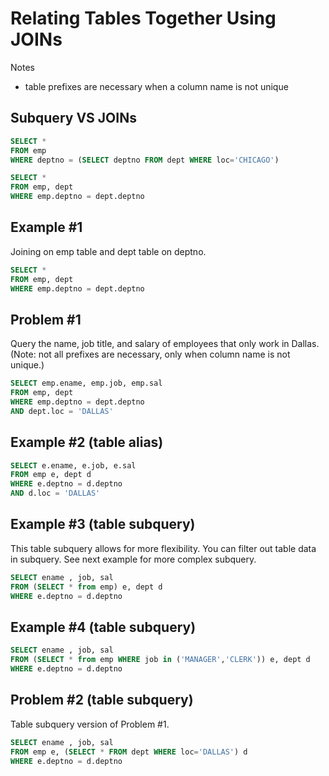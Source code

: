 # Relating Tables Together Using JOINs

Notes
* table prefixes are necessary when a column name is not unique

## Subquery VS JOINs
```sql
SELECT *
FROM emp
WHERE deptno = (SELECT deptno FROM dept WHERE loc='CHICAGO')
```

```sql
SELECT *
FROM emp, dept
WHERE emp.deptno = dept.deptno
```

## Example #1
Joining on emp table and dept table on deptno. 
```sql
SELECT *
FROM emp, dept
WHERE emp.deptno = dept.deptno
```

## Problem #1
Query the name, job title, and salary of employees that only work in Dallas. (Note: not all prefixes are necessary, only when column name is not unique.)
```sql
SELECT emp.ename, emp.job, emp.sal
FROM emp, dept
WHERE emp.deptno = dept.deptno
AND dept.loc = 'DALLAS'
```

## Example #2 (table alias)
```sql
SELECT e.ename, e.job, e.sal
FROM emp e, dept d
WHERE e.deptno = d.deptno
AND d.loc = 'DALLAS'
```


## Example #3 (table subquery)
This table subquery allows for more flexibility. You can filter out table data in subquery. See next example for more complex subquery. 
```sql
SELECT ename , job, sal
FROM (SELECT * from emp) e, dept d
WHERE e.deptno = d.deptno
```

## Example #4 (table subquery) 
```sql
SELECT ename , job, sal
FROM (SELECT * from emp WHERE job in ('MANAGER','CLERK')) e, dept d
WHERE e.deptno = d.deptno
```


## Problem #2 (table subquery)
Table subquery version of Problem #1. 
```sql
SELECT ename , job, sal
FROM emp e, (SELECT * FROM dept WHERE loc='DALLAS') d
WHERE e.deptno = d.deptno
```